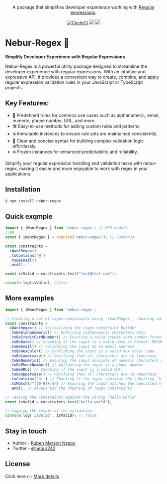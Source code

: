 <p align="center">A package that simplifies developer experience working with <a href="https://developer.mozilla.org/en-US/docs/Web/JavaScript/Guide/Regular_expressions" target="_blank">Regular expressions</a>.</p>
    <p align="center">
<a href="#" target="_blank"><img src="https://img.shields.io/circleci/build/github/nestjs/nest/master" alt="CircleCI" /></a>
  <a href="https://www.paypal.com/donate/?hosted_button_id=DENZZAD4EPNYY" target="_blank"><img src="https://img.shields.io/badge/Donate-PayPal-ff3f59.svg"/></a>
  <a href="https://twitter.com/nebur242" target="_blank"><img src="https://img.shields.io/twitter/follow/nestframework.svg?style=social&label=Follow"></a>
</p>

# Nebur-Regex 🚀

**Simplify Developer Experience with Regular Expressions**

Nebur-Regex is a powerful utility package designed to streamline the developer experience with regular expressions. With an intuitive and expressive API, it provides a convenient way to create, combine, and apply regular expression validation rules in your JavaScript or TypeScript projects.

## Key Features:

- 🧩 Predefined rules for common use cases such as alphanumeric, email, numeric, phone number, URL, and more.
- 🛠️ Easy-to-use methods for adding custom rules and patterns.
- ❄️ Immutable instances to ensure rule sets are maintained consistently.
- 🚀 Clear and concise syntax for building complex validation logic effortlessly.
- ❄️ Frozen instances for enhanced predictability and reliability.

Simplify your regular expression handling and validation tasks with nebur-regex, making it easier and more enjoyable to work with regex in your applications.


## Installation

```bash
$ npm install nebur-regex
```


## Quick exqmple

```typescript
import { iWantRegex } from 'nebur-regex'; // ES6 module
//OR
const { iWantRegex } = require('nebur-regex'); // CommonJs

const constraints = 
  iWantRegex()
  .toContains('@')
  .toBeEmail()
  .end();

const isValid = constraints.test("test@test.com");

console.log(isValid); //true
```

## More examples

```typescript
import { iWantRegex } from 'nebur-regex';

// Creating a set of regex constraints using 'iWantRegex', chaining various rules.
const constraints = 
  iWantRegex() // Initializing the regex constraint builder
  .toBeAlphanumeric() // Enforcing alphanumeric characters only
  .toBeCreditCardNumber() // Ensuring a valid credit card number format
  .toBeDate() // Checking if the input is a valid date => Format: MM/DD/YYYY | M/D/YYYY | MM-DD-YYYY | M-D-YYYY
  .toBeEmail() // Validating the input as an email address
  .toBeHexColor() // Confirming the input is a valid hex color code
  .toBeLowercase() // Verifying that all characters are in lowercase
  .toBeNumeric() // Ensuring the input consists of numeric characters only
  .toBePhoneNumber() // Validating the input as a phone number
  .toBeURL() // Checking if the input is a valid URL
  .toBeUppercase() // Verifying that all characters are in uppercase
  .toContains('hi') // Checking if the input contains the substring 'hi'
  .toMatch(/^([0-9]+)$/) // Ensuring the input matches the specified regex pattern (only digits)
  .end(); // Always End the chaining of regex constraints

// Testing the constraints against the string "hello world"
const isValid = constraints.test("hello world"); 

// Logging the result of the validation
console.log('isValid', isValid); // false;
```

## Stay in touch

- Author - [Ruben Merson Nzaou](https://nebur242.com)
- Twitter - [@nebur242](https://twitter.com/nebur242)


## License

Click here 👉 [More details](https://github.com/Nebur242/nebur-regex/licence)